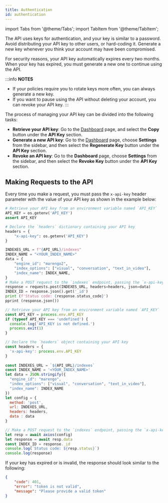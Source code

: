 ```yaml
---
title: Authentication
id: authentication
---
```


import Tabs from '@theme/Tabs';
import TabItem from '@theme/TabItem';

The API uses keys for authentication, and your key is similar to a password. Avoid distributing your API key to other users, or hard-coding it. Generate a new key whenever you think your account may have been compromised.

For security reasons, your API key automatically expires every two months. When your key has expired, you must generate a new one to continue using the API.


:::info **NOTES**
- If your policies require you to rotate keys more often, you can always generate a new key.
- If you want to pause using the API without deleting your account, you can revoke your API key.
:::

The process of managing your API key can be divided into the following tasks:
- **Retrieve your API key**: Go to the [Dashboard](https://api.twelvelabs.io/dashboard) page, and select the **Copy** button under the **API Key** section.
- **Generate a new API key**: Go to the [Dashboard](https://api.twelvelabs.io/dashboard) page, choose **Settings** from the sidebar, and then select the **Regenerate Key** button under the **API Key** section.
- **Revoke an API key**: Go to the **Dashboard** page, choose **Settings** from the sidebar, and then select the **Revoke Key** button under the **API Key** section.

## Making Requests to the API

Every time you make a request, you must pass the `x-api-key` header parameter with the value of your API key as shown in the example below:

<Tabs>
<TabItem value="py" label="Python">

```python
# Retrieve your API key from an environment variable named `API_KEY`
API_KEY = os.getenv('API_KEY')
assert API_KEY

# Declare the `headers` dictionary containing your API key
headers = {
    "x-api-key": os.getenv('API_KEY')
}

INDEXES_URL = f"{API_URL}/indexes"
INDEX_NAME = "<YOUR_INDEX_NAME>" 
data = {
    "engine_id": "marengo2",
    "index_options": ["visual", "conversation", "text_in_video"],
    "index_name": INDEX_NAME,
}
# Make a POST request to the `indexes` endpoint, passing the `x-api-key` header parameter
response = requests.post(INDEXES_URL, headers=headers, json=data)
INDEX_ID = response.json().get('_id')
print (f'Status code: {response.status_code}')
pprint (response.json())
```
</TabItem>
<TabItem value="js" label="Node.js">

```js
// Retrieve your API key from an environment variable named `API_KEY`
const API_KEY = process.env.API_KEY
if (typeof API_KEY === 'undefined') {
  console.log('API_KEY is not defined.')
  process.exit(1)
}

// Declare the `headers` object containing your API key
const headers = {
  'x-api-key': process.env.API_KEY
}
  
const INDEXES_URL = `${API_URL}/indexes`
const INDEX_NAME = '<YOUR_INDEX_NAME>' 
let data = JSON.stringify({
  "engine_id": "marengo",
  "index_options": ["visual", "conversation", "text_in_video"],
  "index_name": INDEX_NAME
})
let config = {
  method: 'post',
  url: INDEXES_URL,
  headers: headers,
  data : data
}

// Make a POST request to the `indexes` endpoint, passing the `x-api-key` header parameter
let resp = await axios(config)
let response = await resp.data
const INDEX_ID = response._id
console.log(`Status code: ${resp.status}`)
console.log(response)
```
</TabItem>
</Tabs>

If your key has expired or is invalid, the response should look similar to the following:

```json
{
    "code": 401,
    "error": "token is not valid",
    "message": "Please provide a valid token"
}
```